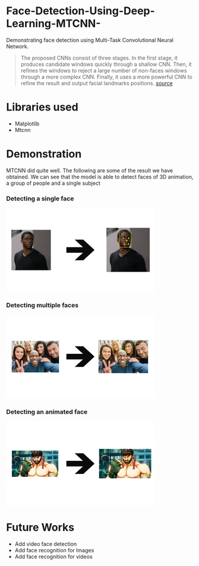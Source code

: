 # Face-Detection-Using-Deep-Learning-MTCNN-
Demonstrating face detection using Multi-Task Convolutional Neural Network.
> The proposed CNNs consist of three stages. In the first stage, it produces candidate windows quickly through a shallow CNN. Then, it refines the windows to reject a large number of non-faces windows through a more complex CNN. Finally, it uses a more powerful CNN to refine the result and output facial landmarks positions. [source](https://arxiv.org/abs/1604.02878)

# Libraries used
* Matplotlib
* Mtcnn

# Demonstration 
MTCNN did quite well. The following are some of the result we have obtained. We can see that the model is able to detect faces of 3D animation, a group of people and a single subject
### Detecting a single face
![alt text](https://github.com/Jihad-R/Face-Detection-Using-Deep-Learning-MTCNN-/blob/master/test%201%20full.jpg)
### Detecting multiple faces
![alt text](https://github.com/Jihad-R/Face-Detection-Using-Deep-Learning-MTCNN-/blob/master/test%203%20full.jpg)
### Detecting an animated face
![alt text](https://github.com/Jihad-R/Face-Detection-Using-Deep-Learning-MTCNN-/blob/master/test%202%20full.jpg)

# Future Works 
* Add video face detection 
* Add face recognition for Images
* Add face recognition for videos

